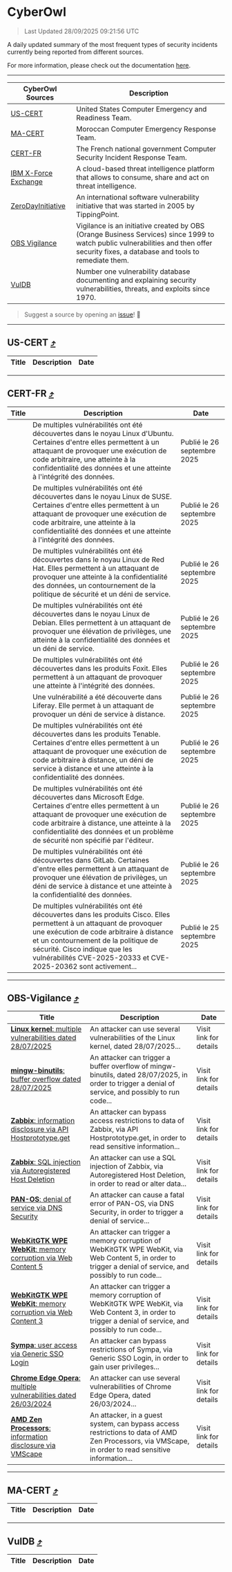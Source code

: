 
 <div id='top'></div>

# CyberOwl

 > Last Updated 28/09/2025 09:21:56 UTC
 
 A daily updated summary of the most frequent types of security incidents currently being reported from different sources.
 
 For more information, please check out the documentation [here](./docs/README.md).
 
 ---
 |CyberOwl Sources|Description|
 |---|---|
 |[US-CERT](#us-cert-arrow_heading_up)|United States Computer Emergency and Readiness Team.|
 |[MA-CERT](#ma-cert-arrow_heading_up)|Moroccan Computer Emergency Response Team.|
 |[CERT-FR](#cert-fr-arrow_heading_up)|The French national government Computer Security Incident Response Team.|
 |[IBM X-Force Exchange](#ibmcloud-arrow_heading_up)|A cloud-based threat intelligence platform that allows to consume, share and act on threat intelligence.|
 |[ZeroDayInitiative](#zerodayinitiative-arrow_heading_up)|An international software vulnerability initiative that was started in 2005 by TippingPoint.|
 |[OBS Vigilance](#obs-vigilance-arrow_heading_up)|Vigilance is an initiative created by OBS (Orange Business Services) since 1999 to watch public vulnerabilities and then offer security fixes, a database and tools to remediate them.|
 |[VulDB](#vuldb-arrow_heading_up)|Number one vulnerability database documenting and explaining security vulnerabilities, threats, and exploits since 1970.|
 
 > Suggest a source by opening an [issue](https://github.com/karimhabush/cyberowl/issues)! :raised_hands:
 ---

## US-CERT [:arrow_heading_up:](#cyberowl)

 |Title|Description|Date|
 |---|---|---|
 
 ---

## CERT-FR [:arrow_heading_up:](#cyberowl)

 |Title|Description|Date|
 |---|---|---|
 |[](https://www.cert.ssi.gouv.fr/avis/CERTFR-2025-AVI-0828/)|De multiples vulnérabilités ont été découvertes dans le noyau Linux d'Ubuntu. Certaines d'entre elles permettent à un attaquant de provoquer une exécution de code arbitraire, une atteinte à la confidentialité des données et une atteinte à l'intégrité des données.|Publié le 26 septembre 2025|
 |[](https://www.cert.ssi.gouv.fr/avis/CERTFR-2025-AVI-0827/)|De multiples vulnérabilités ont été découvertes dans le noyau Linux de SUSE. Certaines d'entre elles permettent à un attaquant de provoquer une exécution de code arbitraire, une atteinte à la confidentialité des données et une atteinte à l'intégrité des données.|Publié le 26 septembre 2025|
 |[](https://www.cert.ssi.gouv.fr/avis/CERTFR-2025-AVI-0826/)|De multiples vulnérabilités ont été découvertes dans le noyau Linux de Red Hat. Elles permettent à un attaquant de provoquer une atteinte à la confidentialité des données, un contournement de la politique de sécurité et un déni de service.|Publié le 26 septembre 2025|
 |[](https://www.cert.ssi.gouv.fr/avis/CERTFR-2025-AVI-0825/)|De multiples vulnérabilités ont été découvertes dans le noyau Linux de Debian. Elles permettent à un attaquant de provoquer une élévation de privilèges, une atteinte à la confidentialité des données et un déni de service.|Publié le 26 septembre 2025|
 |[](https://www.cert.ssi.gouv.fr/avis/CERTFR-2025-AVI-0824/)|De multiples vulnérabilités ont été découvertes dans les produits Foxit. Elles permettent à un attaquant de provoquer une atteinte à l'intégrité des données.|Publié le 26 septembre 2025|
 |[](https://www.cert.ssi.gouv.fr/avis/CERTFR-2025-AVI-0823/)|Une vulnérabilité a été découverte dans Liferay. Elle permet à un attaquant de provoquer un déni de service à distance.|Publié le 26 septembre 2025|
 |[](https://www.cert.ssi.gouv.fr/avis/CERTFR-2025-AVI-0822/)|De multiples vulnérabilités ont été découvertes dans les produits Tenable. Certaines d'entre elles permettent à un attaquant de provoquer une exécution de code arbitraire à distance, un déni de service à distance et une atteinte à la confidentialité des données.|Publié le 26 septembre 2025|
 |[](https://www.cert.ssi.gouv.fr/avis/CERTFR-2025-AVI-0821/)|De multiples vulnérabilités ont été découvertes dans Microsoft Edge. Certaines d'entre elles permettent à un attaquant de provoquer une exécution de code arbitraire à distance, une atteinte à la confidentialité des données et un problème de sécurité non spécifié par l'éditeur.|Publié le 26 septembre 2025|
 |[](https://www.cert.ssi.gouv.fr/avis/CERTFR-2025-AVI-0820/)|De multiples vulnérabilités ont été découvertes dans GitLab. Certaines d'entre elles permettent à un attaquant de provoquer une élévation de privilèges, un déni de service à distance et une atteinte à la confidentialité des données.|Publié le 26 septembre 2025|
 |[](https://www.cert.ssi.gouv.fr/avis/CERTFR-2025-AVI-0819/)|De multiples vulnérabilités ont été découvertes dans les produits Cisco. Elles permettent à un attaquant de provoquer une exécution de code arbitraire à distance et un contournement de la politique de sécurité. Cisco indique que les vulnérabilités CVE-2025-20333 et CVE-2025-20362 sont activement...|Publié le 25 septembre 2025|
 
 ---

## OBS-Vigilance [:arrow_heading_up:](#cyberowl)

 |Title|Description|Date|
 |---|---|---|
 |[<a href="https://vigilance.fr/vulnerability/Linux-kernel-multiple-vulnerabilities-dated-28-07-2025-47798" class="noirorange"><b>Linux kernel</b>: multiple vulnerabilities dated 28/07/2025</a>](https://vigilance.fr/vulnerability/Linux-kernel-multiple-vulnerabilities-dated-28-07-2025-47798)|An attacker can use several vulnerabilities of the Linux kernel, dated 28/07/2025...|Visit link for details|
 |[<a href="https://vigilance.fr/vulnerability/mingw-binutils-buffer-overflow-dated-28-07-2025-47796" class="noirorange"><b>mingw-binutils</b>: buffer overflow dated 28/07/2025</a>](https://vigilance.fr/vulnerability/mingw-binutils-buffer-overflow-dated-28-07-2025-47796)|An attacker can trigger a buffer overflow of mingw-binutils, dated 28/07/2025, in order to trigger a denial of service, and possibly to run code...|Visit link for details|
 |[<a href="https://vigilance.fr/vulnerability/Zabbix-information-disclosure-via-API-Hostprototype-get-48219" class="noirorange"><b>Zabbix</b>: information disclosure via API Hostprototype.get</a>](https://vigilance.fr/vulnerability/Zabbix-information-disclosure-via-API-Hostprototype-get-48219)|An attacker can bypass access restrictions to data of Zabbix, via API Hostprototype.get, in order to read sensitive information...|Visit link for details|
 |[<a href="https://vigilance.fr/vulnerability/Zabbix-SQL-injection-via-Autoregistered-Host-Deletion-48217" class="noirorange"><b>Zabbix</b>: SQL injection via Autoregistered Host Deletion</a>](https://vigilance.fr/vulnerability/Zabbix-SQL-injection-via-Autoregistered-Host-Deletion-48217)|An attacker can use a SQL injection of Zabbix, via Autoregistered Host Deletion, in order to read or alter data...|Visit link for details|
 |[<a href="https://vigilance.fr/vulnerability/PAN-OS-denial-of-service-via-DNS-Security-45985" class="noirorange"><b>PAN-OS</b>: denial of service via DNS Security</a>](https://vigilance.fr/vulnerability/PAN-OS-denial-of-service-via-DNS-Security-45985)|An attacker can cause a fatal error of PAN-OS, via DNS Security, in order to trigger a denial of service...|Visit link for details|
 |[<a href="https://vigilance.fr/vulnerability/WebKitGTK-WPE-WebKit-memory-corruption-via-Web-Content-5-45980" class="noirorange"><b>WebKitGTK  WPE WebKit</b>: memory corruption via Web Content 5</a>](https://vigilance.fr/vulnerability/WebKitGTK-WPE-WebKit-memory-corruption-via-Web-Content-5-45980)|An attacker can trigger a memory corruption of WebKitGTK  WPE WebKit, via Web Content 5, in order to trigger a denial of service, and possibly to run code...|Visit link for details|
 |[<a href="https://vigilance.fr/vulnerability/WebKitGTK-WPE-WebKit-memory-corruption-via-Web-Content-3-45978" class="noirorange"><b>WebKitGTK  WPE WebKit</b>: memory corruption via Web Content 3</a>](https://vigilance.fr/vulnerability/WebKitGTK-WPE-WebKit-memory-corruption-via-Web-Content-3-45978)|An attacker can trigger a memory corruption of WebKitGTK  WPE WebKit, via Web Content 3, in order to trigger a denial of service, and possibly to run code...|Visit link for details|
 |[<a href="https://vigilance.fr/vulnerability/Sympa-user-access-via-Generic-SSO-Login-45973" class="noirorange"><b>Sympa</b>: user access via Generic SSO Login</a>](https://vigilance.fr/vulnerability/Sympa-user-access-via-Generic-SSO-Login-45973)|An attacker can bypass restrictions of Sympa, via Generic SSO Login, in order to gain user privileges...|Visit link for details|
 |[<a href="https://vigilance.fr/vulnerability/Chrome-Edge-Opera-multiple-vulnerabilities-dated-26-03-2024-43871" class="noirorange"><b>Chrome  Edge  Opera</b>: multiple vulnerabilities dated 26/03/2024</a>](https://vigilance.fr/vulnerability/Chrome-Edge-Opera-multiple-vulnerabilities-dated-26-03-2024-43871)|An attacker can use several vulnerabilities of Chrome  Edge  Opera, dated 26/03/2024...|Visit link for details|
 |[<a href="https://vigilance.fr/vulnerability/AMD-Zen-Processors-information-disclosure-via-VMScape-48209" class="noirorange"><b>AMD Zen Processors</b>: information disclosure via VMScape</a>](https://vigilance.fr/vulnerability/AMD-Zen-Processors-information-disclosure-via-VMScape-48209)|An attacker, in a guest system, can bypass access restrictions to data of AMD Zen Processors, via VMScape, in order to read sensitive information...|Visit link for details|
 
 ---

## MA-CERT [:arrow_heading_up:](#cyberowl)

 |Title|Description|Date|
 |---|---|---|
 
 ---

## VulDB [:arrow_heading_up:](#cyberowl)

 |Title|Description|Date|
 |---|---|---|
 